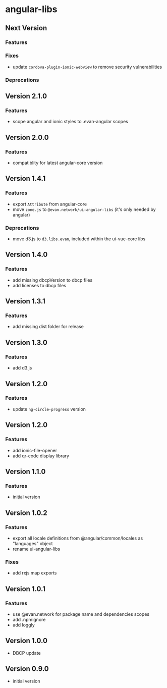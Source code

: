 # angular-libs

## Next Version
### Features
### Fixes
- update `cordova-plugin-ionic-webview` to remove security vulnerabilities

### Deprecations

## Version 2.1.0
### Features
- scope angular and ionic styles to .evan-angular scopes


## Version 2.0.0
### Features
- compatiblity for latest angular-core version


## Version 1.4.1
### Features
- export `Attribute` from angular-core
- move `zone.js` to `@evan.network/ui-angular-libs` (it's only needed by angular)

### Deprecations
- move d3.js to `d3.libs.evan`, included within the ui-vue-core libs


## Version 1.4.0
### Features
- add missing dbcpVersion to dbcp files
- add licenses to dbcp files


## Version 1.3.1
### Features
- add missing dist folder for release


## Version 1.3.0
### Features
- add d3.js


## Version 1.2.0
### Features
- update `ng-circle-progress` version


## Version 1.2.0
### Features
- add ionic-file-opener
- add qr-code display library


## Version 1.1.0
### Features
- initial version


## Version 1.0.2
### Features
- export all locale definitions from @angular/common/locales as "languages" object
- rename ui-angular-libs

### Fixes
- add rxjs map exports


## Version 1.0.1
### Features
- use @evan.network for package name and dependencies scopes
- add .npmignore
- add loggly


## Version 1.0.0
- DBCP update


## Version 0.9.0
- initial version